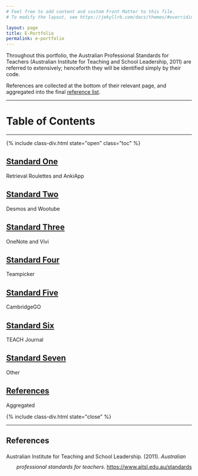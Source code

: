 ```yaml
---
# Feel free to add content and custom Front Matter to this file.
# To modify the layout, see https://jekyllrb.com/docs/themes/#overriding-theme-defaults

layout: page
title: E-Portfolio
permalink: e-portfolio
---
```


Throughout this portfolio, the Australian Professional Standards for Teachers (Australian Institute for Teaching and School Leadership, 2011) are referred to extensively; henceforth they will be identified simply by their code. 

References are collected at the bottom of their relevant page, and aggregated into the final [reference list](/e-portfolio/references).

---

<div class="center" markdown="1">

# Table of Contents
---


{% include class-div.html state="open" class="toc" %}
## [Standard One](/e-portfolio/standard-1)  
Retrieval Roulettes and AnkiApp

## [Standard Two](/e-portfolio/standard-2)  
Desmos and Wootube

## [Standard Three](/e-portfolio/standard-3)  
OneNote and Vivi

## [Standard Four](/e-portfolio/standard-4)
Teampicker

## [Standard Five](/e-portfolio/standard-5)
CambridgeGO

## [Standard Six](/e-portfolio/standard-6)
TEACH Journal

## [Standard Seven](/e-portfolio/standard-7)
Other

## [References](/e-portfolio/references)
Aggregated

{% include class-div.html state="close" %}


---
## References
</div>

<div class="csl-bib-body" style="line-height: 2; margin-left: 2em; text-indent:-2em;">
  <div class="csl-entry">Australian Institute for Teaching and School Leadership. (2011). <i>Australian professional standards for teachers</i>. <a href="https://www.aitsl.edu.au/standards">https://www.aitsl.edu.au/standards</a></div>
  <span class="Z3988" title="url_ver=Z39.88-2004&amp;ctx_ver=Z39.88-2004&amp;rfr_id=info%3Asid%2Fzotero.org%3A2&amp;rft_val_fmt=info%3Aofi%2Ffmt%3Akev%3Amtx%3Adc&amp;rft.type=document&amp;rft.title=Australian%20professional%20standards%20for%20teachers&amp;rft.description=Australian%20Professional%20Standards%20for%20Teachers&amp;rft.identifier=https%3A%2F%2Fwww.aitsl.edu.au%2Fstandards&amp;rft.au=undefined&amp;rft.date=2011&amp;rft.language=en"></span>
</div>

